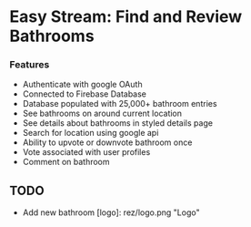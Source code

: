 # Easy Stream: Find and Review Bathrooms

### Features
- Authenticate with google OAuth
- Connected to Firebase Database
- Database populated with 25,000+ bathroom entries
- See bathrooms on around current location
- See details about bathrooms in styled details page
- Search for location using google api
- Ability to upvote or downvote bathroom once
- Vote associated with user profiles
- Comment on bathroom

## TODO
- Add new bathroom
[logo]: rez/logo.png "Logo"
